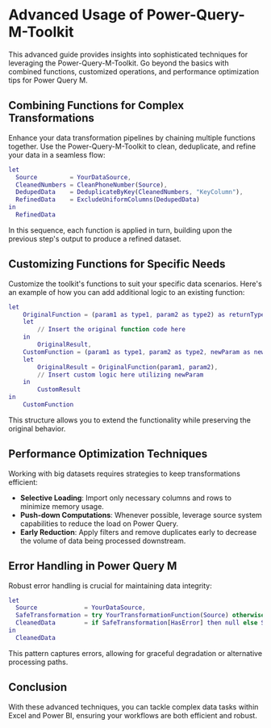 # Advanced Usage of Power-Query-M-Toolkit

This advanced guide provides insights into sophisticated techniques for leveraging the Power-Query-M-Toolkit. Go beyond the basics with combined functions, customized operations, and performance optimization tips for Power Query M.

## Combining Functions for Complex Transformations

Enhance your data transformation pipelines by chaining multiple functions together. Use the Power-Query-M-Toolkit to clean, deduplicate, and refine your data in a seamless flow:

```m
let
  Source         = YourDataSource, 
  CleanedNumbers = CleanPhoneNumber(Source), 
  DedupedData    = DeduplicateByKey(CleanedNumbers, "KeyColumn"), 
  RefinedData    = ExcludeUniformColumns(DedupedData)
in
  RefinedData
```

In this sequence, each function is applied in turn, building upon the previous step's output to produce a refined dataset.

## Customizing Functions for Specific Needs

Customize the toolkit's functions to suit your specific data scenarios. Here's an example of how you can add additional logic to an existing function:

```m
let
    OriginalFunction = (param1 as type1, param2 as type2) as returnType =>
    let
        // Insert the original function code here
    in
        OriginalResult,
    CustomFunction = (param1 as type1, param2 as type2, newParam as newType) as returnType =>
    let
        OriginalResult = OriginalFunction(param1, param2),
        // Insert custom logic here utilizing newParam
    in
        CustomResult
in
    CustomFunction
```


This structure allows you to extend the functionality while preserving the original behavior.

## Performance Optimization Techniques

Working with big datasets requires strategies to keep transformations efficient:

- **Selective Loading**: Import only necessary columns and rows to minimize memory usage.
- **Push-down Computations**: Whenever possible, leverage source system capabilities to reduce the load on Power Query.
- **Early Reduction**: Apply filters and remove duplicates early to decrease the volume of data being processed downstream.

## Error Handling in Power Query M

Robust error handling is crucial for maintaining data integrity:

```m
let
  Source             = YourDataSource, 
  SafeTransformation = try YourTransformationFunction(Source) otherwise error "Transformation failed", 
  CleanedData        = if SafeTransformation[HasError] then null else SafeTransformation[Value]
in
  CleanedData
```

This pattern captures errors, allowing for graceful degradation or alternative processing paths.

## Conclusion

With these advanced techniques, you can tackle complex data tasks within Excel and Power BI, ensuring your workflows are both efficient and robust.

